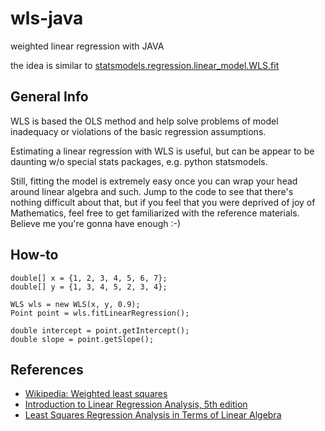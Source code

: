 # wls-java
weighted linear regression with JAVA

the idea is similar to [statsmodels.regression.linear_model.WLS.fit](https://tinyurl.com/y3vkn5d2)

## General Info

WLS is based the OLS method and help solve problems of model inadequacy or 
violations of the basic regression assumptions.

Estimating a linear regression with WLS is useful, but can be appear to be daunting w/o special stats packages, e.g.
python statsmodels. 

Still, fitting the model is extremely easy once you can wrap your head around linear algebra and such.
Jump to the code to see that there's nothing difficult about that, 
but if you feel that you were deprived of joy of Mathematics, feel free to get familiarized with the reference materials. 
Believe me you're gonna have enough :-)


## How-to

```
double[] x = {1, 2, 3, 4, 5, 6, 7};
double[] y = {1, 3, 4, 5, 2, 3, 4};

WLS wls = new WLS(x, y, 0.9);
Point point = wls.fitLinearRegression();

double intercept = point.getIntercept();
double slope = point.getSlope();
```

## References
- [Wikipedia: Weighted least squares](https://en.wikipedia.org/wiki/Weighted_least_squares)
- [Introduction to Linear Regression Analysis, 5th edition](https://tinyurl.com/y3clfnrs)
- [Least Squares Regression Analysis in Terms of Linear Algebra](https://tinyurl.com/y485qhlg) 
